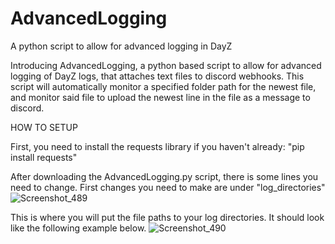 # AdvancedLogging
A python script to allow for advanced logging in DayZ

Introducing AdvancedLogging, a python based script to allow for advanced logging of DayZ logs, that attaches text files to discord webhooks.
This script will automatically monitor a specified folder path for the newest file, and monitor said file to upload the newest line in the file as a message to discord.


HOW TO SETUP

First, you need to install the requests library if you haven't already:
"pip install requests"

After downloading the AdvancedLogging.py script, there is some lines you need to change.
First changes you need to make are under "log_directories"
![Screenshot_489](https://github.com/user-attachments/assets/766e8aa7-dedd-4cee-a625-5e5392091cbd)

This is where you will put the file paths to your log directories. It should look like the following example below.
![Screenshot_490](https://github.com/user-attachments/assets/bc37ac0a-b0a0-4ef9-b1c3-cad58a1b9346)
